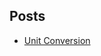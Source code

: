 ## Posts
- [Unit Conversion](./unit_conversion.md)

<head>
  <link rel="stylesheet" href="font.css">
</head>
